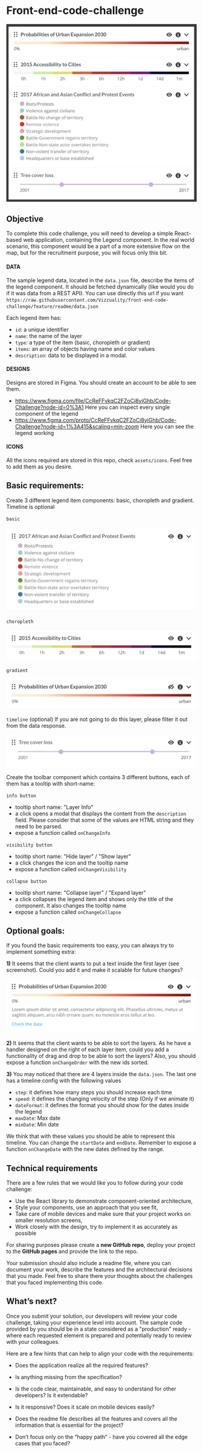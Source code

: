 # Front-end-code-challenge

![legend](assets/images/legend.png)


## Objective
To complete this code challenge, you will need to develop a simple React-based web application, containing the Legend component. In the real world scenario, this component would be a part of a more extensive flow on the map, but for the recruitment purpose, you will focus only this bit.

#### DATA
The sample legend data, located in the `data.json` file, describe the items of the legend component. It should be fetched dynamically (like would you do if it was data from a REST API). You can use directly this url if you want `https://raw.githubusercontent.com/Vizzuality/front-end-code-challenge/feature/readme/data.json`

Each legend item has:
- `id`: a unique identifier
- `name`: the name of the layer
- `type`: a type of the item (basic, choropleth or gradient)
- `items`: an array of objects having name and color values
- `description`: data to be displayed in a modal.

#### DESIGNS
Designs are stored in Figma. You should create an account to be able to see them.

- https://www.figma.com/file/CcReFFvkqC2FZoCi8yiGhb/Code-Challenge?node-id=0%3A1 Here you can inspect every single component of the legend
- https://www.figma.com/proto/CcReFFvkqC2FZoCi8yiGhb/Code-Challenge?node-id=1%3A415&scaling=min-zoom Here you can see the legend working

#### ICONS
All the icons required are stored in this repo, check `assets/icons`. Feel free to add them as you desire.


## Basic requirements:
Create 3 different legend item components: basic, choropleth and gradient. Timeline is optional

`basic`

![basic](assets/images/basic.png)

`choropleth`

![choropleth](assets/images/choropleth.png)

`gradient`

![gradient](assets/images/gradient.png)

`timeline` (optional)
If you are not going to do this layer, please filter it out from the data response.

![timeline](assets/images/timeline.png)

Create the toolbar component which contains 3 different buttons, each of them has a tooltip with short-name:

`info button`
  - tooltip short name: "Layer Info"
  - a click opens a modal that displays the content from the `description` field. Please consider that some of the values are HTML string and they need to be parsed.
  - expose a function called `onChangeInfo`

`visibility button`
  - tooltip short name: "Hide layer" / "Show layer"
  - a click changes the icon and the tooltip name
  - expose a function called `onChangeVisibility`

`collapse button`
  - tooltip short name: "Collapse layer" / "Expand layer"
  - a click collapses the legend item and shows only the title of the component. It also changes the tooltip name
  - expose a function called `onChangeCollapse`

## Optional goals:
If you found the basic requirements too easy, you can always try to implement something extra:

**1)** It seems that the client wants to put a text inside the first layer (see screenshot). Could you add it and make it scalable for future changes?

![additional-text](assets/images/additional-text.png)


**2)** It seems that the client wants to be able to sort the layers. As he have a handler designed on the right of each layer item, could you add a functionality of drag and drop to be able to sort the layers? Also, you should expose a function `onChangeOrder` with the new ids sorted.


**3)** You may noticed that there are 4 layers inside the `data.json`. The last one has a timeline config with the following values
- `step`: it defines how many steps you should increase each time
- `speed`: it defines the changing velocity of the step (Only if we animate it)
- `dateFormat`: it defines the format you should show for the dates inside the legend
- `maxDate`: Max date
- `minDate`: Min date

We think that with these values you should be able to represent this timeline. You can change the `startDate` and `endDate`. Remember to expose a function `onChangeDate` with the new dates defined by the range.






## Technical requirements
There are a few rules that we would like you to follow during your code challenge:
  - Use the React library to demonstrate component-oriented architecture,
  - Style your components, use an approach that you see fit,
  - Take care of mobile devices and make sure that your project works on smaller resolution screens,
  - Work closely with the design, try to implement it as accurately as possible

For sharing purposes please create a **new GitHub repo**, deploy your project to the **GitHub pages** and provide the link to the repo.

Your submission should also include a readme file, where you can document your work, describe the features and the architectural decisions that you made. Feel free to share there your thoughts about the challenges that you faced implementing this code.


## What’s next?
Once you submit your solution, our developers will review your code challenge, taking your experience level into account. The sample code provided by you should be in a state considered as a "production" ready - where each requested element is prepared and potentially ready to review with your colleagues.

Here are a few hints that can help to align your code with the requirements:
- Does the application realize all the required features?
- Is anything missing from the specification?

- Is the code clear, maintainable, and easy to understand for other developers? Is it extendable?
- Is it responsive? Does it scale on mobile devices easily?
- Does the readme file describes all the features and covers all the information that is essential for the project?
- Don’t focus only on the “happy path” - have you covered all the edge cases that you faced?

